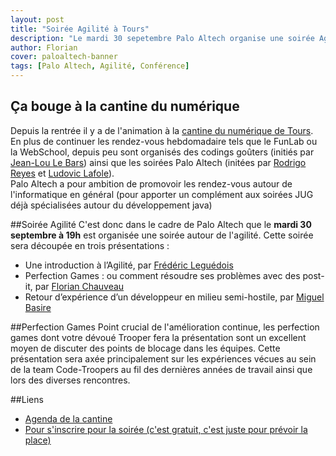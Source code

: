 ```yaml
---
layout: post
title: "Soirée Agilité à Tours"
description: "Le mardi 30 sepetembre Palo Altech organise une soirée Agilité à la cantine bêta à Tours" 
author: Florian
cover: paloaltech-banner
tags: [Palo Altech, Agilité, Conférence]
---
```



## Ça bouge à la cantine du numérique

Depuis la rentrée il y a de l'animation à la [cantine du numérique de Tours](http://paloaltours.org/la-cantine-numerique-tours/). En plus de continuer les rendez-vous hebdomadaire tels que le FunLab ou la WebSchool, depuis peu sont organisés des codings goûters (initiés par [Jean-Lou Le Bars](https://twitter.com/j2lb)) ainsi que les soirées Palo Altech (initées par [Rodrigo Reyes](https://twitter.com/nogunner) et [Ludovic Lafole](https://twitter.com/LudovicLafole)).  
Palo Altech a pour ambition de promovoir les rendez-vous autour de l'informatique en général (pour apporter un complément aux soirées JUG déjà spécialisées autour du développement java)

##Soirée Agilité
C'est donc dans le cadre de Palo Altech que le **mardi 30 septembre à 19h** est organisée une soirée autour de l'agilité. Cette soirée sera découpée en trois présentations : 

 - Une introduction à l’Agilité, par [Frédéric Leguédois](https://twitter.com/f_leguedois)
 - Perfection Games : ou comment résoudre ses problèmes avec des post-it, par [Florian Chauveau](https://twitter.com/FlorianChauveau)
 - Retour d’expérience d’un développeur en milieu semi-hostile, par [Miguel Basire](https://twitter.com/MiguelBasire)

##Perfection Games
Point crucial de l'amélioration continue, les perfection games dont votre dévoué Trooper fera la présentation sont un excellent moyen de discuter des points de blocage dans les équipes. Cette présentation sera axée principalement sur les expériences vécues au sein de la team Code-Troopers au fil des dernières années de travail ainsi que lors des diverses rencontres.


##Liens 

 * [Agenda de la cantine](http://paloaltours.org/agenda/)
 * [Pour s'inscrire pour la soirée (c'est gratuit, c'est juste pour prévoir la place)](https://www.eventbrite.fr/e/billets-soiree-palo-altech-2-lagilite-13128837707)

